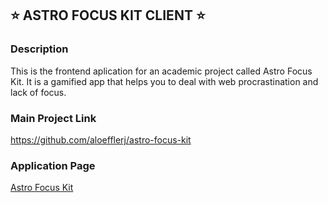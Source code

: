 ## :star: ASTRO FOCUS KIT CLIENT :star:

### Description
This is the frontend aplication for an academic project called Astro Focus Kit. It is a gamified app that helps you to deal with web procrastination and lack of focus.

### Main Project Link
https://github.com/aloefflerj/astro-focus-kit

### Application Page
[Astro Focus Kit](https://astro-focus-kit-client.vercel.app)
